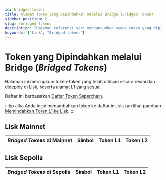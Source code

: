 ```yaml
---
id: bridged-tokens
title: Alamat Token yang Dipindahkan melalui Bridge (Bridged Token)
sidebar_position: 2
slug: /bridged-tokens
description: "Halaman referensi yang mencantumkan semua token yang dipindahkan melalui bridge (bridged token) ke Lisk."
keywords: ["Lisk", "Bridged tokens"]
---
```


# Token yang Dipindahkan melalui Bridge (_Bridged Tokens_)

Halaman ini merangkum token-token yang telah ditinjau secara resmi dan dideploy di Lisk, beserta alamat L1 yang sesuai.

Daftar ini berdasarkan [Daftar Token Superchain](https://github.com/ethereum-optimism/ethereum-optimism.github.io).

:::tip
Jika Anda ingin menambahkan token ke daftar ini, silakan lihat panduan [Memindahkan Token L1 ke Lisk](add-token-to-lisk/index.md).
:::

## Lisk Mainnet

| _Bridged Tokens_ di Mainnet | Simbol | Token L1 | Token L2 |
| :-------------------------- | :----- | :------- | :------- |

## Lisk Sepolia

| _Bridged Tokens_ di Sepolia | Simbol | Token L1 | Token L2 |
| :-------------------------- | :----- | :------- | :------- |
